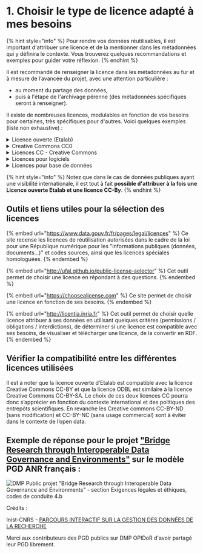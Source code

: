# 1. Choisir le type de licence adapté à mes besoins

{% hint style="info" %}
Pour rendre vos données réutilisables, il est important d'attribuer une licence et de la mentionner dans les métadonnées qui y définira le contexte. Vous trouverez quelques recommandations et exemples pour guider votre réflexion.
{% endhint %}

Il est recommandé de renseigner la licence dans les métadonnées au fur et à mesure de l’avancée du projet, avec une attention particulière :

* au moment du partage des données,
* puis à l'étape de l'archivage pérenne (des métadonnées spécifiques seront à renseigner).

Il existe de nombreuses licences, modulables en fonction de vos besoins pour certaines, très spécifiques pour d'autres. Voici quelques exemples (liste non exhaustive) :

<details>

<summary>Licence ouverte (Etalab)</summary>

En France, la réglementation stipule que la licence ouverte (Etalab) doit être attribuée aux données publiques. Cette licence ouverte, libre et gratuite est compatible avec la CC-BY 2.0, ce qui veut dire que la paternité des données devra être mentionnée en cas de réutilisation des données.

<img src="../.gitbook/assets/logo_licenceetalab.gif" alt="" data-size="original">

</details>

<details>

<summary>Creative Commons CC0</summary>

C'est une licence ouverte conçue pour les données dédiées au domaine public. Voir la [fiche ](https://creativecommons.org/publicdomain/zero/1.0/deed.fr)et le [site Creative Commons français](https://creativecommons.org/licenses/?lang=fr-FR).

</details>

<details>

<summary>Licences CC - Creative Commons</summary>

Il existe 6 licences gratuites Creative Commons combinant quatre éléments :

\- BY = attribution

\- NC = pas d'utilisation commerciale

\- SA = partage dans les mêmes conditions

\- ND = pas de modification

Voici les 6 licences Creative Commons et leurs icônes correspondantes (illustration ci-dessous) :

\- CC BY

\- CC BY-ND

\- CC BY-NC-ND

\- CC BY-NC

\- CC BY-NC-SA

\- CC BY-SA

La plus permissive est la CC BY et la plus restrictive est la CC BY-NC-ND.![](../.gitbook/assets/Licence\_CC.png)

</details>

<details>

<summary>Licences pour logiciels</summary>

Certaines licences sont dédiées aux logiciels comme la licence de logiciel libre [GNU GPL](https://fr.wikipedia.org/wiki/Licence\_publique\_g%C3%A9n%C3%A9rale\_GNU) (GNU General Public License ou licence publique générale GNU) ou la licence de logiciel libre [CeCILL-B](https://fr.wikipedia.org/wiki/Licence\_CeCILL). Cette dernière a été créée conjointement par le CEA, le CNRS et l'INRIA ([en savoir plus](https://cecill.info)).

</details>

<details>

<summary>Licences pour base de données</summary>

Il existe des licences spécifiques aux bases de données comme la licence libre [Open Database License (ODbL)](https://fr.wikipedia.org/wiki/Open\_Database\_License), [Open Data Commons](https://opendatacommons.org/licenses/by/1-0/) (ODC-by)

</details>

{% hint style="info" %}
Notez que dans le cas de données publiques ayant une visibilité internationale, il est tout à fait **possible d'attribuer à la fois une Licence ouverte Etalab et une licence CC-By**.
{% endhint %}

## **Outils et liens utiles pour la sélection des licences**

{% embed url="https://www.data.gouv.fr/fr/pages/legal/licences" %}
Ce site recense les licences de réutilisation autorisées dans le cadre de la loi pour une République numérique pour les "informations publiques (données, documents...)" et codes sources, ainsi que les licences spéciales homologuées.
{% endembed %}

{% embed url="http://ufal.github.io/public-license-selector" %}
Cet outil permet de choisir une licence en répondant à des questions.
{% endembed %}

{% embed url="https://choosealicense.com" %}
Ce site permet de choisir une licence en fonction de ses besoins.
{% endembed %}

{% embed url="http://licentia.inria.fr" %}
Cet outil permet de choisir quelle licence attribuer à ses données en utilisant quelques critères (permissions / obligations / interdictions), de déterminer si une licence est compatible avec ses besoins, de visualiser et télécharger une licence, de la convertir en RDF.
{% endembed %}

## Vérifier la compatibilité entre les différentes licences utilisées

Il est à noter que la licence ouverte d’Etalab est compatible avec la licence Creative Commons CC-BY et que la licence ODBL est similaire à la licence Creative Commons CC-BY-SA. Le choix de ces deux licences CC pourra donc s’apprécier en fonction du contexte international et des politiques des entrepôts scientifiques. En revanche les Creative commons CC-BY-ND (sans modification) et CC-BY-NC (sans usage commercial) sont à éviter dans le contexte de l’open data.

## Exemple de réponse pour le projet ["Bridge Research through Interoperable Data Governance and Environments"](https://dmp.opidor.fr/plans/5954/export.pdf) sur le modèle PGD ANR français :

![DMP Public projet "Bridge Research through Interoperable Data Governance and Environments" - section Exigences légales et éthiques, codes de conduite 4.b](<../.gitbook/assets/Capture d’écran 2022-04-20 à 13.12.43.png>)

Crédits :&#x20;

Inist-CNRS - [PARCOURS INTERACTIF SUR LA GESTION DES DONNÉES DE LA RECHERCHE](https://doranum.fr/enjeux-benefices/parcours-interactif-sur-la-gestion-des-donnees-de-la-recherche/)

Merci aux contributeurs des PGD publics sur DMP OPIDoR d'avoir partagé leur PGD librement.
